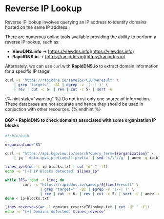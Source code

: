 # Reverse IP Lookup

Reverse IP lookup involves querying an IP address to identify domains hosted on the same IP address.

There are numerous online tools available providing the ability to perform a reverse IP lookup, such as:

* **ViewDNS.info** -> [https://viewdns.info](https://viewdns.info)
* **RapidDNS.io** -> [https://rapiddns.io](https://rapiddns.io)

Alternately, we can use `curl`with **RapidDNS.io** to extract domain information for a specific IP range:

```bash
curl -s 'https://rapiddns.io/sameip/<CIDR>#result' \
    | grep 'target="' -B1 | egrep -v '(--| )' \
    | rev | cut -c 6- | rev | cut -c 5- | sort -u
```

{% hint style="warning" %}
Do not trust only one source of information. These databases are not accurate and hence they should be used in conjuction with other resources.
{% endhint %}

#### BGP + RapidDNS to check domains associated with some organization IP blocks

```bash
#!/bin/bash

organization="$1"

curl -s "https://api.bgpview.io/search?query_term=${organization}" \
    | jq '.data.ipv4_prefixes[].prefix' | sed 's/\"//g' | anew -q ip-blocks.txt

lines_ip=$(wc -l ip-blocks.txt | cut -d" " -f1)
echo -e "[+] IP Blocks detected: $lines_ip"

while IFS= read -r line; do
        curl -s "https://rapiddns.io/sameip/${line}#result" \
                | grep 'target="' -B1 | egrep -v '(--| )' \
                | rev | cut -c 6- | rev | cut -c 5- | sort -u | anew -q domains_reverseIPlookup.txt
done < ip-blocks.txt

lines_reverse=$(wc -l domains_reverseIPlookup.txt | cut -d" " -f1)
echo -e "[+] Domains detected: $lines_reverse"
```

